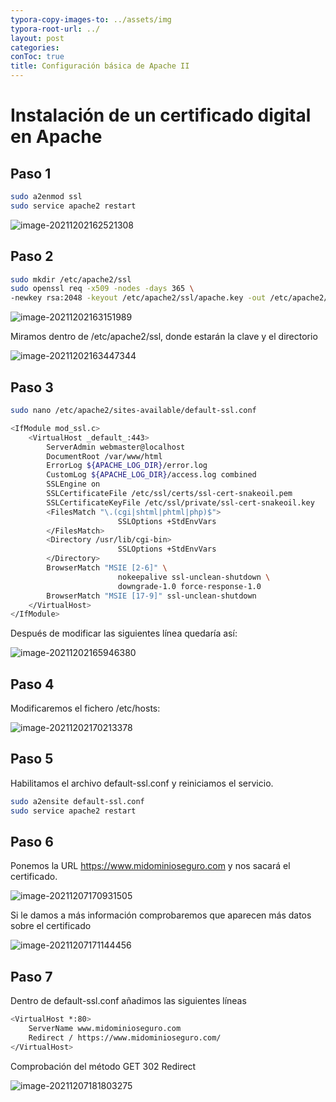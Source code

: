 ```yaml
---
typora-copy-images-to: ../assets/img
typora-root-url: ../
layout: post
categories:
conToc: true
title: Configuración básica de Apache II
---
```


# Instalación de un certificado digital en Apache



## Paso 1

```bash
sudo a2enmod ssl
sudo service apache2 restart
```
![image-20211202162521308](/assets/img/image-20211202162521308.png)



## Paso 2

```bash
sudo mkdir /etc/apache2/ssl
sudo openssl req -x509 -nodes -days 365 \ 
-newkey rsa:2048 -keyout /etc/apache2/ssl/apache.key -out /etc/apache2/ssl/apache.crt
```

![image-20211202163151989](/assets/img/image-20211202163151989.png)

Miramos dentro de /etc/apache2/ssl, donde estarán la clave y el directorio

![image-20211202163447344](/assets/img/image-20211202163447344.png)



## Paso 3

```bash
sudo nano /etc/apache2/sites-available/default-ssl.conf

<IfModule mod_ssl.c>
    <VirtualHost _default_:443>
        ServerAdmin webmaster@localhost
        DocumentRoot /var/www/html
        ErrorLog ${APACHE_LOG_DIR}/error.log
        CustomLog ${APACHE_LOG_DIR}/access.log combined
        SSLEngine on
        SSLCertificateFile /etc/ssl/certs/ssl-cert-snakeoil.pem
        SSLCertificateKeyFile /etc/ssl/private/ssl-cert-snakeoil.key
        <FilesMatch "\.(cgi|shtml|phtml|php)$">
                        SSLOptions +StdEnvVars
        </FilesMatch>
        <Directory /usr/lib/cgi-bin>
                        SSLOptions +StdEnvVars
        </Directory>
        BrowserMatch "MSIE [2-6]" \
                        nokeepalive ssl-unclean-shutdown \
                        downgrade-1.0 force-response-1.0
        BrowserMatch "MSIE [17-9]" ssl-unclean-shutdown
    </VirtualHost>
</IfModule>

```

Después de modificar las siguientes línea quedaría así:

![image-20211202165946380](/assets/img/image-20211202165946380.png)



## Paso 4

Modificaremos el fichero /etc/hosts:

![image-20211202170213378](/assets/img/image-20211202170213378.png)



## Paso 5

Habilitamos el archivo default-ssl.conf y reiniciamos el servicio.

```bash
sudo a2ensite default-ssl.conf
sudo service apache2 restart
```



## Paso 6

Ponemos la URL https://www.midominioseguro.com y nos sacará el certificado. 

![image-20211207170931505](/assets/img/image-20211207170931505.png)



Si le damos a más información comprobaremos que aparecen más datos sobre el certificado

![image-20211207171144456](/assets/img/image-20211207171144456.png)

## Paso 7

Dentro de default-ssl.conf añadimos las siguientes líneas

```bash
<VirtualHost *:80>
	ServerName www.midominioseguro.com
	Redirect / https://www.midominioseguro.com/	    
</VirtualHost>
```

Comprobación del método GET 302 Redirect

![image-20211207181803275](/assets/img//image-20211207181803275.png)

